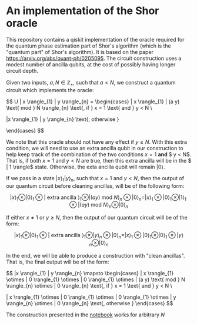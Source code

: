 # An implementation of the Shor oracle
This repository contains a qiskit implementation of the oracle required for the quantum phase estimation part of Shor's algorithm (which is the "quantum part" of Shor's algorithm). It is based on the paper https://arxiv.org/abs/quant-ph/0205095. The circuit construction uses a modest number of ancilla qubits, at the cost of possibly having longer circuit depth.

Given two inputs, $a,N \in \mathbb{Z}_{+}$, such that $a < N$, we construct a quantum circuit which implements the oracle:

$$
U | x \rangle_{1} | y \rangle_{n}  = \begin{cases}  | x \rangle_{1} | (a y) \text{ mod } N \rangle_{n} \text{, if } x = 1 \text{ and } y < N \\ 

|x \rangle_{1} |  y \rangle_{n} \text{, otherwise }

\end{cases}
$$

We note that this oracle should not have any effect if $y \geq  N$. With this extra condition, we will need to use an extra ancilla qubit in our construction to help keep track of the combination of the two conditions $x = 1$ <b> and </b> $ y < N$. That is, if both $x = 1$ and $y < N$ are true, then this extra ancilla will be in the $ | 1 \rangle$ state. Otherwise, the exta ancilla qubit will remain $| 0 \rangle$.


If we pass in a state $| x \rangle_{1} | y \rangle_{n}$, such that $x = 1$ and $y < N$, then the output of our quantum circuit before cleaning ancillas, will be of the following form:

$$
| x \rangle_{1} \otimes | 0 \rangle_{1}  \otimes | \text{ extra ancilla } \rangle_{1} \otimes |   (a y) \text{ mod } N \rangle_{n} \otimes | 0 \rangle_{n}  =  | x \rangle_{1} \otimes | 0 \rangle_{1}  \otimes | 1 \rangle_{1} \otimes |   (a y) \text{ mod } N \rangle_{n} \otimes | 0 \rangle_{n}
$$

If either $x \neq 1$ or $y \geq  N$, then the output of our quantum circuit will be of the form:

$$
| x \rangle_{1} \otimes | 0 \rangle_{1}  \otimes | \text{ extra ancilla } \rangle_{1} \otimes |   y \rangle_{n} \otimes | 0 \rangle_{n}  =  | x \rangle_{1} \otimes | 0 \rangle_{1}  \otimes | 0 \rangle_{1} \otimes |  y \rangle_{n} \otimes | 0 \rangle_{n}
$$

In the end, we will be able to produce a construction with "clean ancillas". That is, the final output will be of the form:

$$ |x \rangle_{1} | y \rangle_{n} \mapsto 
 \begin{cases}  | x \rangle_{1}  \otimes | 0 \rangle_{1} \otimes | 0 \rangle_{1} \otimes  | (a y) \text{ mod } N \rangle_{n} \otimes | 0 \rangle_{n} \text{, if } x = 1 \text{ and } y < N \\ 

| x \rangle_{1}  \otimes | 0 \rangle_{1} \otimes | 0 \rangle_{1} \otimes  | y \rangle_{n} \otimes | 0 \rangle_{n}  \text{, otherwise }
\end{cases}
$$

The construction presented in the [notebook](ShorOracleMiniProject.ipynb) works for arbitrary $N$

